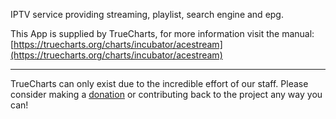 IPTV service providing streaming, playlist, search engine and epg.

This App is supplied by TrueCharts, for more information visit the manual: [https://truecharts.org/charts/incubator/acestream](https://truecharts.org/charts/incubator/acestream)

---

TrueCharts can only exist due to the incredible effort of our staff.
Please consider making a [donation](https://truecharts.org/sponsor) or contributing back to the project any way you can!
